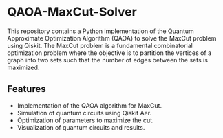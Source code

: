 # QAOA-MaxCut-Solver

This repository contains a Python implementation of the Quantum Approximate Optimization Algorithm (QAOA) to solve the MaxCut problem using Qiskit. The MaxCut problem is a fundamental combinatorial optimization problem where the objective is to partition the vertices of a graph into two sets such that the number of edges between the sets is maximized.

## Features
- Implementation of the QAOA algorithm for MaxCut.
- Simulation of quantum circuits using Qiskit Aer.
- Optimization of parameters to maximize the cut.
- Visualization of quantum circuits and results.
